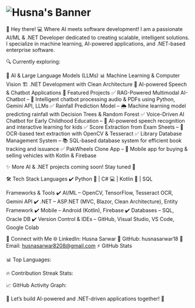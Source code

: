 # ![Husna's Banner](https://readme-typing-svg.herokuapp.com?font=Fira+Code&size=40&duration=3000&pause=1000&color=00A8E8&background=000000&center=true&vCenter=true&width=1020&lines=+HUSNA+SARWAR...;🚀+AI/ML+&+.NET+Developer...;💡+Building+Intelligent+Software...;🔥+Let's+Innovate+with+AI...)




👋 Hey there!
💻 Where AI meets software development!
I am a passionate AI/ML & .NET Developer dedicated to creating scalable, intelligent solutions. I specialize in machine learning, AI-powered applications, and .NET-based enterprise software.

🔍 Currently exploring:

🤖 AI & Large Language Models (LLMs)
📊 Machine Learning & Computer Vision
🏗️ .NET Development with Clean Architecture
🎤 AI-powered Speech & Chatbot Applications
🚀 Featured Projects
✅ RAG-Powered Multimodal AI-Chatbot – 🤖 Intelligent chatbot processing audio & PDFs using Python, Gemini API, LLMs
✅ Rainfall Prediction Model – 🌦️ Machine learning model predicting rainfall with Decision Trees & Random Forest
✅ Voice-Driven AI Chatbot for Early Childhood Education – 🎤 AI-powered speech recognition and interactive learning for kids
✅ Score Extraction from Exam Sheets – 📄 OCR-based text extraction with OpenCV & Tesseract
✅ Library Database Management System – 📚 SQL-based database system for efficient book tracking and issuance
✅ PakWheels Clone App – 🚗 Mobile app for buying & selling vehicles with Kotlin & Firebase

✨ More AI & .NET projects coming soon! Stay tuned 🚀

🛠️ Tech Stack
Languages
✔️ Python 🐍 | C# 💻 | Kotlin 📱 | SQL

Frameworks & Tools
✔️ AI/ML – OpenCV, TensorFlow, Tesseract OCR, Gemini API
✔️ .NET – ASP.NET (MVC, Blazor, Clean Architecture), Entity Framework
✔️ Mobile – Android (Kotlin), Firebase
✔️ Databases – SQL, Oracle DB
✔️ Version Control & IDEs – GitHub, Visual Studio, VS Code, Google Colab

🔗 Connect with Me
🌐 LinkedIn: Husna Sarwar
📂 GitHub: husnasarwar18
📧 Email: husnasarwar8208@gmail.com
⚡ GitHub Stats

📊 Top Languages:


🔥 Contribution Streak Stats:


📈 GitHub Activity Graph:


🚀 Let’s build AI-powered and .NET-driven applications together! 💙
